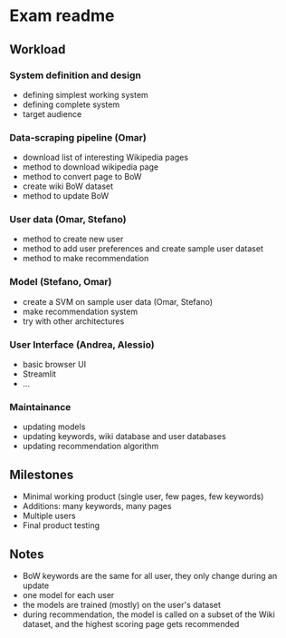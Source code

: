 # Exam readme


## Workload

### System definition and design
- defining simplest working system
- defining complete system
- target audience

### Data-scraping pipeline (Omar)
- download list of interesting Wikipedia pages 
- method to download wikipedia page 
- method to convert page to BoW 
- create wiki BoW dataset 
- method to update BoW

### User data (Omar, Stefano)
- method to create new user
- method to add user preferences and create sample user dataset
- method to make recommendation 

### Model (Stefano, Omar)
- create a SVM on sample user data (Omar, Stefano)
- make recommendation system 
- try with other architectures

### User Interface (Andrea, Alessio)
- basic browser UI
- Streamlit
- ...

### Maintainance 
- updating models
- updating keywords, wiki database and user databases
- updating recommendation algorithm


## Milestones

- Minimal working product (single user, few pages, few keywords)
- Additions: many keywords, many pages
- Multiple users
- Final product testing


## Notes

- BoW keywords are the same for all user, they only change during an update
- one model for each user
- the models are trained (mostly) on the user's dataset
- during recommendation, the model is called on a subset of the Wiki dataset, and the highest scoring page gets recommended
